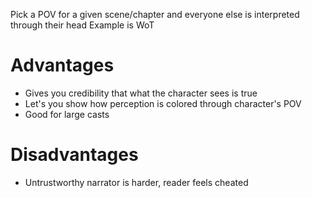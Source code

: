 Pick a POV for a given scene/chapter and everyone else is interpreted through their head
Example is WoT

# Advantages
- Gives you credibility that what the character sees is true
- Let's you show how perception is colored through character's POV
- Good for large casts
# Disadvantages
- Untrustworthy narrator is harder, reader feels cheated